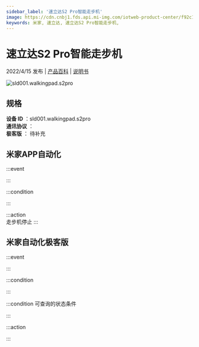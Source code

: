 ```yaml
---
sidebar_label: '速立达S2 Pro智能走步机'
image: https://cdn.cnbj1.fds.api.mi-img.com/iotweb-product-center/f92c1d2c6e5a8e9abe8b90d0a402e57d_1648532397126.png?GalaxyAccessKeyId=AKVGLQWBOVIRQ3XLEW&Expires=9223372036854775807&Signature=AxMr3Q3YidXezuc/xC5Ij/qB/64=
keywords: 米家, 速立达, 速立达S2 Pro智能走步机, 
---
```

# 速立达S2 Pro智能走步机

2022/4/15 发布 | [产品百科](https://home.mi.com/webapp/content/baike/product/index.html?model=sld001.walkingpad.s2pro/) | [说明书](https://home.mi.com/views/introduction.html?model=sld001.walkingpad.s2pro&region=cn)

![sld001.walkingpad.s2pro](https://cdn.cnbj1.fds.api.mi-img.com/iotweb-product-center/f92c1d2c6e5a8e9abe8b90d0a402e57d_1648532397126.png?GalaxyAccessKeyId=AKVGLQWBOVIRQ3XLEW&Expires=9223372036854775807&Signature=AxMr3Q3YidXezuc/xC5Ij/qB/64=)

## 规格  
> 
**设备 ID** ：sld001.walkingpad.s2pro  
**通讯协议** ：  
**极客版**  ： 待补充 


## 米家APP自动化  

:::event  

:::

:::condition  

:::

:::action   
走步机停止
:::

## 米家自动化极客版  

:::event  

:::

:::condition  

:::

:::condition 可查询的状态条件  

:::

:::action  

:::

        
